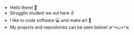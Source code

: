 - Hello there! 👋
- Strugglin student we out here ✌️
- I like to code software 💻 and make art 🎨
- My projects and repositories can be seen below! ≽^•⩊•^≼
